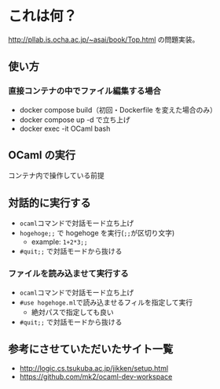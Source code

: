 # これは何？

http://pllab.is.ocha.ac.jp/~asai/book/Top.html の問題実装。

## 使い方

### 直接コンテナの中でファイル編集する場合

- docker compose build（初回・Dockerfile を変えた場合のみ）
- docker compose up -d で立ち上げ
- docker exec -it OCaml bash

## OCaml の実行

コンテナ内で操作している前提

## 対話的に実行する

- `ocaml`コマンドで対話モード立ち上げ
- `hogehoge;;` で hogehoge を実行(`;;`が区切り文字)
  - example: `1+2*3;;`
- `#quit;;` で対話モードから抜ける

### ファイルを読み込ませて実行する

- `ocaml`コマンドで対話モード立ち上げ
- `#use hogehoge.ml`で読み込ませるフィルを指定して実行
  - 絶対パスで指定しても良い
- `#quit;;` で対話モードから抜ける

## 参考にさせていただいたサイト一覧

- http://logic.cs.tsukuba.ac.jp/jikken/setup.html
- https://github.com/mk2/ocaml-dev-workspace

